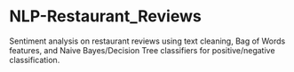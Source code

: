 # NLP-Restaurant_Reviews
Sentiment analysis on restaurant reviews using text cleaning, Bag of Words features, and Naive Bayes/Decision Tree classifiers for positive/negative classification.
